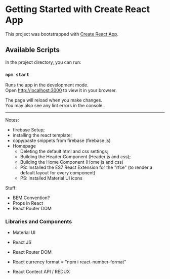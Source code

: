 # Getting Started with Create React App

This project was bootstrapped with [Create React App](https://github.com/facebook/create-react-app).

## Available Scripts

In the project directory, you can run:

### `npm start`

Runs the app in the development mode.\
Open [http://localhost:3000](http://localhost:3000) to view it in your browser.

The page will reload when you make changes.\
You may also see any lint errors in the console.

---

Notes:

- firebase Setup;
- installing the react template;
- copy/paste snippets from firebase (firebase.js)
- Homepage
	- Deleting the default html and css settings;
	- Building the Header Component (Header js and css);
	- Building the Home Component (Home js and css)
	- PS: Installed the ES7 React Extension for the "rfce" (to render a default layout for every component)
	- PS: Installed Material UI icons

Stuff:
- BEM Convention?
- Props in React
- React Router DOM

### Libraries and Components
- Material UI
- React JS
- React Router DOM
- React currency format = "npm i react-number-format"

- React Contect API / REDUX